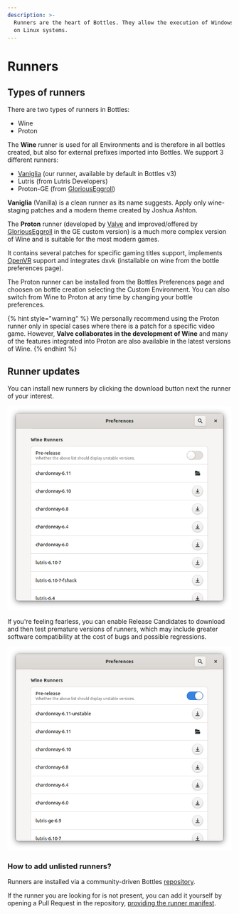 ```yaml
---
description: >-
  Runners are the heart of Bottles. They allow the execution of Windows software
  on Linux systems.
---
```


# Runners

## Types of runners

There are two types of runners in Bottles:

* Wine
* Proton

The **Wine** runner is used for all Environments and is therefore in all bottles created, but also for external prefixes imported into Bottles. We support 3 different runners:

* [Vaniglia](https://github.com/bottlesdevs/wine) \(our runner, available by default in Bottles v3\)
* Lutris \(from Lutris Developers\)
* Proton-GE \(from [GloriousEggroll](https://github.com/GloriousEggroll)\)

**Vaniglia** \(Vanilla\) is a clean runner as its name suggests. Apply only wine-staging patches and a modern theme created by Joshua Ashton.

The **Proton** runner \(developed by [Valve](https://github.com/ValveSoftware/Proton) and improved/offered by [GloriousEggroll](https://github.com/GloriousEggroll/proton-ge-custom) in the GE custom version\) is a much more complex version of Wine and is suitable for the most modern games.

It contains several patches for specific gaming titles support, implements [OpenVR](https://partner.steamgames.com/doc/features/steamvr/openvr) support and integrates dxvk \(installable on wine from the bottle preferences page\).

The Proton runner can be installed from the Bottles Preferences page and choosen on bottle creation selecting the Custom Environment. You can also switch from Wine to Proton at any time by changing your bottle preferences.

{% hint style="warning" %}
We personally recommend using the Proton runner only in special cases where there is a patch for a specific video game. However, **Valve collaborates in the development of Wine** and many of the features integrated into Proton are also available in the latest versions of Wine.
{% endhint %}

## Runner updates

You can install new runners by clicking the download button next the runner of your interest.

![Runners management from Bottles preferences](../.gitbook/assets/image%20%2818%29.png)

If you're feeling fearless, you can enable Release Candidates to download and then test premature versions of runners, which may include greater software compatibility at the cost of bugs and possible regressions.

![Pre-release](../.gitbook/assets/image%20%2816%29.png)

### How to add unlisted runners?

Runners are installed via a community-driven Bottles [repository](https://github.com/bottlesdevs/components).

If the runner you are looking for is not present, you can add it yourself by opening a Pull Request in the repository, [providing the runner manifest](https://github.com/bottlesdevs/components/blob/main/README.md#how-to-contribute).

